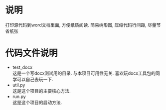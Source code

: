 # 说明
打印源代码到word文档里面, 方便纸质阅读. 简易树形图, 压缩代码行间距, 尽量节省纸张

# 代码文件说明
- test_docx  
这是一个写docx测试用的目录. 与本项目可用性无关. 喜欢玩docx工具包的同学可以自己去玩一下.  
- util.py  
这是这个项目的主要核心方法.  
- run.py  
这是这个项目的启动方法.  

